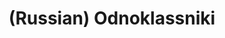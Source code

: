 ---
layout: default
category: mega
lang: en
title: (Russian) Odnoklassniki
slug: odnoklassniki
tags: baka-baka sick stuff 
postid: 256
translated: no
---